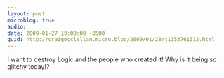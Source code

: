 ```yaml
---
layout: post
microblog: true
audio: 
date: 2009-01-27 19:00:00 -0500
guid: http://craigmcclellan.micro.blog/2009/01/28/t1153761312.html
---
```

I want to destroy Logic and the people who created it!  Why is it being so glitchy today!?
